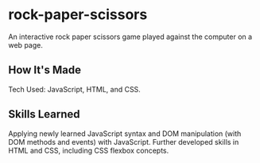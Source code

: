 # rock-paper-scissors
An interactive rock paper scissors game played against the computer on a web page. 

## How It's Made
Tech Used: JavaScript, HTML, and CSS.

## Skills Learned
Applying newly learned JavaScript syntax and DOM manipulation (with DOM methods and events) with JavaScript. Further developed skills in HTML and CSS, including CSS flexbox concepts.